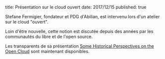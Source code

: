 title: Présentation sur le cloud ouvert
date: 2017/12/15
published: true

Stefane Fermigier, fondateur et PDG d'Abilian, est intervenu lors d'un atelier sur le cloud "ouvert".

Loin d'être nouvelle, cette notion est discutée depuis des années par les communautés du libre et de l'open source.

Les transparents de sa présentation [Some Historical Perspectives on the Open Cloud](https://speakerdeck.com/sfermigier/some-historical-perspectives-on-the-open-cloud) sont maintenant disponibles.

